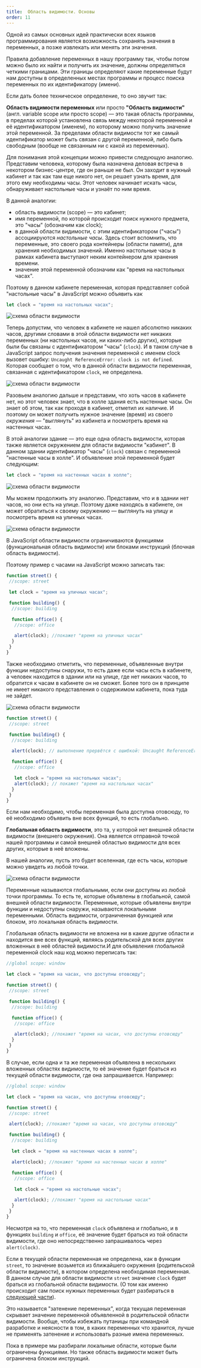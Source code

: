 ```yaml
---
title:  Область видимости. Основы
order: 11
---
```


Одной из самых основных идей практически всех языков программирования является возможность сохранять значения в переменных, а позже извлекать или менять эти значения.

Правила добавление переменных в нашу программу так, чтобы потом можно было их найти и получить их значение, должны определяться четкими границами. Эти границы определяют какие переменные будут нам доступны в определенных местах программы и процесс поиска переменных по их идентификатору (имени).

Если дать более техническое определение, то оно звучит так:

**Область видимости переменных** или просто **"Область видимости"** (англ. variable scope или просто scope) — это такая область программы, в пределах которой установлена связь между некоторой переменной и её идентификатором (именем), по которому можно получить значение этой переменной. За пределами области видимости тот же самый идентификатор может быть связан с другой переменной, либо быть свободным (вообще не связанным ни с какой из переменных).

Для понимания этой концепции можно привести следующую аналогию. Представим человека, которому была назначена деловая встреча в некотором бизнес-центре, где он раньше не был. Он заходит в нужный кабинет и так как там еще никого нет, он решает узнать время, для этого ему необходимы часы. Этот человек начинает искать часы, обнаруживает настольные часы и узнаёт по ним время.

В данной аналогии:

- область видимости (scope) — это кабинет;
- имя переменной, по которой происходит поиск нужного предмета, это "часы" (обозначим как clock);
- в данной области видимости, с этим идентификатором ("часы") ассоциируются _настольные часы_. Здесь стоит вспомнить, что переменные, это своего рода контейнеры (области памяти), для хранения необходимых значений. Именно настольные часы в рамках кабинета выступают неким контейнером для хранения времени.
- значение этой переменной обозначим как "время на настольных часах".

Поэтому в данном кабинете переменная, которая представляет собой "настольные часы" в JavaScript можно объявить как

```javascript
let clock = "время на настольных часах";
```

![схема области видимости](/assets/images/lexical_environment/scope1.png)

Теперь допустим, что человек в кабинете не нашел абсолютно никаких часов, другими словами в этой области видимости нет никаких переменных (ни настольных часов, ни каких-либо других), которые были бы связаны с идентификатором "часы" (`clock`). И в таком случае в JavaScript запрос получения значения переменной с именем clock вызовет ошибку: `Uncaught ReferenceError: clock is not defined`. Которая сообщает о том, что в данной области видимости переменная, связанная с идентификатором `clock`, не определена.

![схема области видимости](/assets/images/lexical_environment/scope1-1.png)

Разовьем аналогию дальше и представим, что хоть часов в кабинете нет, но этот человек знает, что в холле здания есть настенные часы. Он знает об этом, так как проходя в кабинет, отметил их наличие. И поэтому он может получить нужное значение (время) из своего _окружения_ — "выглянуть" из кабинета и посмотреть время на настенных часах.

В этой аналогии здание — это еще одна область видимости, которая также является окружением для области видимости "кабинет". В данном здании идентификатор "часы" (`clock`) связан с переменной "настенные часы в холле". И объявление этой переменной будет следующим:

```javascript
let clock = "время на настенных часах в холле";
```

![схема области видимости](/assets/images/lexical_environment/scope2.png)

Мы можем продолжить эту аналогию. Представим, что и в здании нет часов, но они есть на улице. Поэтому даже находясь в кабинете, он может обратиться к своему окружению — выглянуть на улицу и посмотреть время на уличных часах.

![схема области видимости](/assets/images/lexical_environment/scope3.png)

В JavaScript области видимости ограничиваются функциями (функциональная область видимости) или блоками инструкций (блочная область видимости).

Поэтому пример с часами на JavaScript можно записать так:

```javascript
function street() {
 //scope: street

 let clock = "время на уличных часах";

 function building() {
  //scope: building

  function office() {
   //scope: office

   alert(clock); //покажет "время на уличных часах"
  }
 }
}
```

Также необходимо отметить, что переменные, объявленные внутри функции недоступны снаружи, то есть даже если часы есть в кабинете, а человек находится в здании или на улице, где нет никаких часов, то обратится к часам в кабинете он не сможет. Более того он в принципе не имеет никакого представления о содержимом кабинета, пока туда не зайдет.

![схема области видимости](/assets/images/lexical_environment/scope4.png)

```javascript
function street() {
 //scope: street

 function building() {
  //scope: building

  alert(clock); // выполнение прервётся с ошибкой: Uncaught ReferenceError: clock is not defined

  function office() {
   //scope: office

   let clock = "время на настольных часах";
   alert(clock); // покажет "время на настольных часах"
  }
 }
}
```

Если нам необходимо, чтобы переменная была доступна отовсюду, то её необходимо объявить вне всех функций, то есть глобально.

**Глобальная область видимости**, это та, у которой нет внешней области видимости (внешнего окружения). Она является отправной точкой нашей программы и самой внешней областью видимости для всех других, которые в неё вложены.

В нашей аналогии, пусть это будет вселенная, где есть часы, которые можно увидеть из любой точки.

![схема области видимости](/assets/images/lexical_environment/scope4.png)

Переменные называются глобальными, если они доступны из любой точки программы. То есть те, которые объявлены в глобальной, самой внешней области видимости. Переменные, которые объявлены внутри функции и недоступны снаружи, называются локальными переменными. Область видимости, ограниченная функцией или блоком, это локальная область видимости.

Глобальная область видимости не вложена ни в какие другие области и находится вне всех функций, являясь родительской для всех других вложенных в неё областей видимости.И для объявления глобальной переменной clock наш код можно переписать так:

```javascript
//global scope: window

let clock = "время на часах, что доступны отовсюду";

function street() {
 //scope: street

 function building() {
  //scope: building

  function office() {
   //scope: office

   alert(clock); //покажет "время на часах, что доступны отовсюду"
  }
 }
}
```

В случае, если одна и та же переменная объявлена в нескольких вложенных областях видимости, то её значение будет браться из текущей области видимости, где она запрашивается. Например:

```javascript
//global scope: window

let clock = "время на часах, что доступны отовсюду";

function street() {
 //scope: street

 alert(clock); //покажет "время на часах, что доступны отовсюду"

 function building() {
  //scope: building

  let clock = "время на настенных часах в холле";

  alert(clock); //покажет "время на настенных часах в холле"

  function office() {
   //scope: office

   let clock = "время на настольные часах";

   alert(clock); //покажет "время на настольные часах"
  }
 }
}
```

Несмотря на то, что переменная `clock` объявлена и глобально, и в функциях `building` и `office`, её значение будет браться из той области видимости, где оно непосредственно запрашивалось через `alert(clock)`.

Если в текущей области переменная не определена, как в функции `street`, то значение возьмется из ближайшего окружения (родительской области видимости), в котором определена необходимая переменная. В данном случае для области видимости `street` значение `clock` будет браться из глобальной области видимости. (О том как именно происходит сам поиск нужных переменных будет разбираться в [следующей части](lex_env.md)).

Это называется "затенение переменных", когда текущая переменная скрывает значение переменной объявленной в родительской области видимости. Вообще, чтобы избежать путаницы при командной разработке и неясности в том, в каких переменных что хранится, лучше не применять затенение и использовать разные имена переменных.

Пока в примере мы разбирали локальные области, которые были ограничены функциями. Но также область видимости может быть ограничена блоком инструкций.

